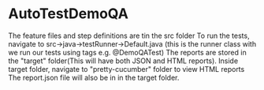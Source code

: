 # AutoTestDemoQA
The feature files and step definitions are tin the src folder
To run the tests, navigate to src->java->testRunner->Default.java (this is the runner class with we run our tests using tags e.g. @DemoQATest)
The reports are stored in the "target" folder(This will have both JSON and HTML reports). Inside target folder, navigate to "pretty-cucumber" folder to view HTML reports
The report.json file will also be in in the target folder.
